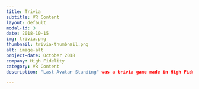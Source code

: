 ```yaml
---
title: Trivia
subtitle: VR Content
layout: default
modal-id: 3
date: 2018-10-15
img: trivia.png
thumbnail: trivia-thumbnail.png
alt: image-alt
project-date: October 2018
company: High Fidelity
category: VR Content
description: "Last Avatar Standing" was a trivia game made in High Fidelity where a host would put questions and answers on board, and players had to move themselves onto the corresponding colored square to pick the answer they believed was right.  If correct, players remain on the board and the prize money increases. If incorrect, players are teleported out of the game.  The last player remaining wins whatever cash is in the prize pot.  This event featured in its own domain, as well as many High Fidelity events such as FUTVRELANDS, Zombie Island, Load Tests, Multi-Con and more.

---
```

